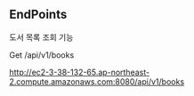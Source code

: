 ## EndPoints

도서 목록 조회 기능

Get /api/v1/books

http://ec2-3-38-132-65.ap-northeast-2.compute.amazonaws.com:8080/api/v1/books
